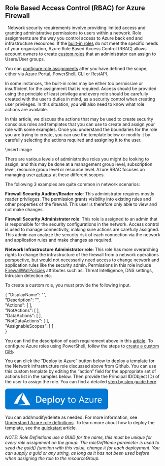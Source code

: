 ## Role Based Access Control (RBAC) for Azure Firewall  

&nbsp;
Network security requirements involve providing limited access and granting administrative permissions to users within a network. Role assignments are the way you control access to Azure back end and infrastructure resources. If the [built-in roles](https://docs.microsoft.com/en-us/azure/role-based-access-control/built-in-roles) do not meet the specific needs of your organization, Azure Role Based Access Control (RBAC) allows account owners to create [custom roles](https://docs.microsoft.com/en-us/azure/role-based-access-control/custom-roles) that an administrator can assign to Users/User groups.  

You can [configure role assignments](https://docs.microsoft.com/en-us/azure/role-based-access-control/role-assignments-steps) after you have defined the scope, either via Azure Portal, PowerShell, CLI or RestAPI. 

In some instances, the built-in roles may be either too permissive or insufficient for the assignment that is required. Access should be provided using the principle of least privilege and every role should be carefully created with the user’s duties in mind, as a security control when creating user privileges. In this situation, you will also need to know what role actions are available.  

In this article, we discuss the actions that may be used to create security conscious roles and templates that you can use to create and assign your role with some examples. Once you understand the boundaries for the role you are trying to create, you can use the template below or modify it by carefully selecting the actions required and assigning it to the user. 

\\insert image

There are various levels of administrative roles you might be looking to assign, and this may be done at a management group level, subscription level, resource group level or resource level. Azure RBAC focuses on managing user [actions](https://docs.microsoft.com/en-us/azure/role-based-access-control/resource-provider-operations)  at these different scopes. 

The following 3 examples are quite common in network scenarios: 

**Firewall Security Auditor/Reader role**: This administrator requires mostly reader privileges. The permission grants visibility into existing rules and other properties of the firewall. This user is therefore only able to view and not make changes. 

**Firewall Security Administrator role**: This role is assigned to an admin that is responsible for the security configurations in the network. Access control is used to manage connectivity, making sure actions are carefully assigned. This admin can analyze the security risk of each connection via the network and application rules and make changes as required. 

**Network Infrastructure Administrator role**: This role has more overarching rights to change the infrastructure of the firewall from a network operations perspective, but would not necessarily need access to change network and application rules like the security admin. Permissions in this role include [FirewallWallPolicies](https://docs.microsoft.com/en-us/azure/templates/microsoft.network/firewallpolicies#firewallpolicypropertiesformat-object) attributes such as: Threat Intelligence, DNS settings, Intrusion detection etc. 

To create a custom role, you must provide the following input.  

{ 
  "DisplayName": "",  
  "Description": "",  
  "Actions": [ ],  
  "NotActions": [ ],  
  "DataActions": [ ],  
  "NotDataActions": [ ],  
  "AssignableScopes": [ ]  
  } 

You can find the description of each requirement above in this [article](https://docs.microsoft.com/en-us/powershell/module/az.resources/new-azroledefinition?view=azps-4.8.0#description). To configure Azure roles using PowerShell, follow the steps to [create a custom role](https://docs.microsoft.com/en-us/powershell/module/az.resources/new-azroledefinition?view=azps-4.8.0). 

You can click the “Deploy to Azure” button below to deploy a template for the Network infrastructure role discussed above from Github. You can use this custom template by editing the “action” field for the appropriate set of actions list in the samples below. Then provide the Principal ID(Object ID) of the user to assign the role. You can find a detailed [step by step guide here](https://docs.microsoft.com/en-us/azure/firewall-manager/rule-hierarchy#create-custom-roles-to-access-the-rule-collection-groups).  



[![Deploy To Azure](https://raw.githubusercontent.com/Azure/azure-quickstart-templates/master/1-CONTRIBUTION-GUIDE/images/deploytoazure.svg?sanitize=true)](https://portal.azure.com/#create/Microsoft.Template/uri/https%3A%2F%2Fraw.githubusercontent.com%2Ftobystic%2FAzureRBACdev%2Fmain%2Fazuredeploy.json%3Ftoken%3DABK3IS74XQVGSJ5GY4AODSC7VLFAG)  



You can add/modify/delete as needed. For more information, see [Understand Azure role definitions](https://docs.microsoft.com/azure/role-based-access-control/role-definitions). 
To learn more about how to deploy the template, see the [quickstart](https://docs.microsoft.com/azure/role-based-access-control/custom-roles-template) article.  


*NOTE: Role Definitions use a GUID for the name, this must be unique for every role assignment on the group. 
The roleDefName parameter is used to seed the guid() function with this value, change it for each deployment. 
You can supply a guid or any string, as long as it has not been used before when assigning the role to the resourceGroup.*

